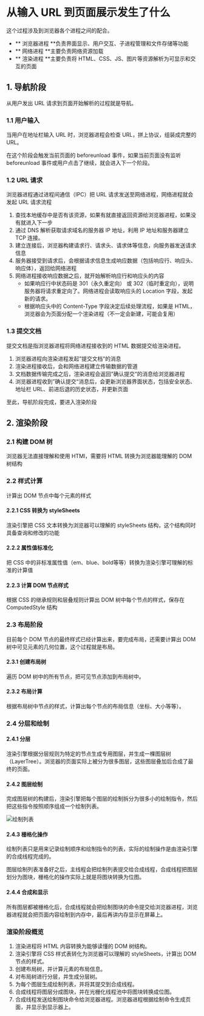 # 从输入 URL 到页面展示发生了什么

这个过程涉及到浏览器各个进程之间的配合。

- ** 浏览器进程 **负责界面显示、用户交互、子进程管理和文件存储等功能
- ** 网络进程 **主要负责网络资源加载
- ** 渲染进程 **主要负责将 HTML、CSS、JS、图片等资源解析为可显示和交互的页面

## 1. 导航阶段

从用户发出 URL 请求到页面开始解析的过程就是导航。

### 1.1 用户输入

当用户在地址栏输入 URL 时，浏览器进程会检查 URL，拼上协议，组装成完整的 URL。

在这个阶段会触发当前页面的 beforeunload 事件，如果当前页面没有监听 beforeunload 事件或用户点击了继续，就会进入下一个阶段。

### 1.2 URL 请求

浏览器进程通过进程间通信（IPC）把 URL 请求发送至网络进程，网络进程就会发起 URL 请求流程

1. 查找本地缓存中是否有该资源，如果有就直接返回资源给浏览器进程，如果没有就进入下一步
2. 通过 DNS 解析获取请求域名的服务器 IP 地址，利用 IP 地址和服务器建立 TCP 连接。
3. 建立连接后，浏览器构建请求行、请求头、请求体等信息，向服务器发送请求信息
4. 服务器接受到请求后，会根据请求信息生成响应数据（包括响应行、响应头、响应体），返回给网络进程
5. 网络进程接收响应数据之后，就开始解析响应行和响应头的内容
   - 如果响应行中状态码是 301（永久重定向） 或 302（临时重定向），说明服务器将请求重定向了。网络进程会读取响应头的 Location 字段，发起新的请求。
   - 根据响应头中的 Content-Type 字段决定后续处理流程，如果是 HTML，浏览器会为页面分配一个渲染进程（不一定会新建，可能会复用）

### 1.3 提交文档

提交文档是指浏览器进程将网络进程接收到的 HTML 数据提交给渲染进程。

1. 浏览器进程向渲染进程发起”提交文档“的消息
2. 渲染进程接收后，会和网络进程建立传输数据的管道
3. 文档数据传输完成之后，渲染进程会返回”确认提交“的消息给浏览器进程
4. 浏览器进程收到”确认提交“消息后，会更新浏览器界面状态，包括安全状态、地址栏 URL、前进后退的历史状态，并更新页面

至此，导航阶段完成，要进入渲染阶段

## 2. 渲染阶段

### 2.1 构建 DOM 树

浏览器无法直接理解和使用 HTMl，需要将 HTML 转换为浏览器能理解的 DOM 树结构

### 2.2 样式计算

计算出 DOM 节点中每个元素的样式

#### 2.2.1 CSS 转换为 styleSheets

渲染引擎把 CSS 文本转换为浏览器可以理解的 styleSheets 结构，这个结构同时具备查询和修改的功能

#### 2.2.2 属性值标准化

把 CSS 中的非标准属性值（em、blue、bold等等）转换为渲染引擎可理解的标准的计算值

#### 2.2.3 计算 DOM 节点样式

根据 CSS 的继承规则和层叠规则计算出 DOM 树中每个节点的样式，保存在 ComputedStyle 结构

### 2.3 布局阶段

目前每个 DOM 节点的最终样式已经计算出来，要完成布局，还需要计算出 DOM 树中可见元素的几何位置，这个过程就是布局。

#### 2.3.1 创建布局树

遍历 DOM 树中的所有节点，把可见节点添加到布局树中。

#### 2.3.2 布局计算

根据布局树中节点的样式，计算出每个节点的布局信息（坐标、大小等等）。

### 2.4 分层和绘制

#### 2.4.1 分层

渲染引擎根据分层规则为特定的节点生成专用图层，并生成一棵图层树（LayerTree）。浏览器的页面实际上被分为很多图层，这些图层叠加后合成了最终的页面。

#### 2.4.2 图层绘制

完成图层树的构建后，渲染引擎把每个图层的绘制拆分为很多小的绘制指令，然后把这些指令按照顺序组成一个绘制列表。

![绘制列表](https://static001.geekbang.org/resource/image/40/08/40825a55214a7990bba6b9bec6e54108.png)

#### 2.4.3 栅格化操作

绘制列表只是用来记录绘制顺序和绘制指令的列表，实际的绘制操作是由渲染引擎的合成线程完成的。

图层绘制列表准备好之后，主线程会把绘制列表提交给合成线程，合成线程把图层划分为图块，栅格化的操作实际上就是将图块转换为位图。

#### 2.4.4 合成和显示

所有图层都被栅格化后，合成线程就会把绘制图块的命令提交给浏览器进程，浏览器进程就会把页面内容绘制到内存中，最后再讲内存显示在屏幕上。

### 渲染阶段概览

1. 渲染进程将 HTML 内容转换为能够读懂的 DOM 树结构。
2. 渲染引擎将 CSS 样式表转化为浏览器可以理解的 styleSheets，计算出 DOM 节点的样式。
3. 创建布局树，并计算元素的布局信息。
4. 对布局树进行分层，并生成分层树。
5. 为每个图层生成绘制列表，并将其提交到合成线程。
6. 合成线程将图层分成图块，并在光栅化线程池中将图块转换成位图。
7. 合成线程发送绘制图块命令给浏览器进程。浏览器进程根据绘制命令生成页面，并显示到显示器上。